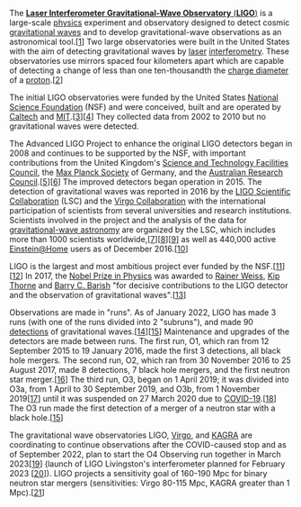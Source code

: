 The [**Laser Interferometer Gravitational-Wave Observatory** (**LIGO**)](https://en.wikipedia.org/wiki/LIGO) is a large-scale [physics](https://en.wikipedia.org/wiki/Physics "Physics") experiment and observatory designed to detect cosmic [gravitational waves](https://en.wikipedia.org/wiki/Gravitational_wave "Gravitational wave") and to develop gravitational-wave observations as an astronomical tool.\[[1](https://en.wikipedia.org/wiki/LIGO#cite_note-Physics_Today_Oct_1999-1)\] Two large observatories were built in the United States with the aim of detecting gravitational waves by [laser](https://en.wikipedia.org/wiki/Laser "Laser") [interferometry](https://en.wikipedia.org/wiki/Interferometry "Interferometry"). These observatories use mirrors spaced four kilometers apart which are capable of detecting a change of less than one ten-thousandth the [charge diameter](https://en.wikipedia.org/wiki/Charge_radius "Charge radius") of a [proton](https://en.wikipedia.org/wiki/Proton "Proton").\[[2](https://en.wikipedia.org/wiki/LIGO#cite_note-LIGO-Facts-2)\]

The initial LIGO observatories were funded by the United States [National Science Foundation](https://en.wikipedia.org/wiki/National_Science_Foundation "National Science Foundation") (NSF) and were conceived, built and are operated by [Caltech](https://en.wikipedia.org/wiki/Caltech "Caltech") and [MIT](https://en.wikipedia.org/wiki/MIT "MIT").\[[3](https://en.wikipedia.org/wiki/LIGO#cite_note-3)\]\[[4](https://en.wikipedia.org/wiki/LIGO#cite_note-4)\] They collected data from 2002 to 2010 but no gravitational waves were detected.

The Advanced LIGO Project to enhance the original LIGO detectors began in 2008 and continues to be supported by the NSF, with important contributions from the United Kingdom's [Science and Technology Facilities Council](https://en.wikipedia.org/wiki/Science_and_Technology_Facilities_Council "Science and Technology Facilities Council"), the [Max Planck Society](https://en.wikipedia.org/wiki/Max_Planck_Society "Max Planck Society") of Germany, and the [Australian Research Council](https://en.wikipedia.org/wiki/Australian_Research_Council "Australian Research Council").\[[5](https://en.wikipedia.org/wiki/LIGO#cite_note-5)\]\[[6](https://en.wikipedia.org/wiki/LIGO#cite_note-6)\] The improved detectors began operation in 2015. The detection of gravitational waves was reported in 2016 by the [LIGO Scientific Collaboration](https://en.wikipedia.org/wiki/LIGO_Scientific_Collaboration "LIGO Scientific Collaboration") (LSC) and the [Virgo Collaboration](https://en.wikipedia.org/wiki/Virgo_interferometer "Virgo interferometer") with the international participation of scientists from several universities and research institutions. Scientists involved in the project and the analysis of the data for [gravitational-wave astronomy](https://en.wikipedia.org/wiki/Gravitational-wave_astronomy "Gravitational-wave astronomy") are organized by the LSC, which includes more than 1000 scientists worldwide,\[[7](https://en.wikipedia.org/wiki/LIGO#cite_note-7)\]\[[8](https://en.wikipedia.org/wiki/LIGO#cite_note-Census-8)\]\[[9](https://en.wikipedia.org/wiki/LIGO#cite_note-Nature_2015_Sept_15-9)\] as well as 440,000 active [Einstein@Home](https://en.wikipedia.org/wiki/Einstein@Home "Einstein@Home") users as of December 2016.\[[10](https://en.wikipedia.org/wiki/LIGO#cite_note-boinc-10)\]

LIGO is the largest and most ambitious project ever funded by the NSF.\[[11](https://en.wikipedia.org/wiki/LIGO#cite_note-11)\]\[[12](https://en.wikipedia.org/wiki/LIGO#cite_note-nsfligo-12)\] In 2017, the [Nobel Prize in Physics](https://en.wikipedia.org/wiki/Nobel_Prize_in_Physics "Nobel Prize in Physics") was awarded to [Rainer Weiss](https://en.wikipedia.org/wiki/Rainer_Weiss "Rainer Weiss"), [Kip Thorne](https://en.wikipedia.org/wiki/Kip_Thorne "Kip Thorne") and [Barry C. Barish](https://en.wikipedia.org/wiki/Barry_C._Barish "Barry C. Barish") "for decisive contributions to the LIGO detector and the observation of gravitational waves".\[[13](https://en.wikipedia.org/wiki/LIGO#cite_note-13)\]

Observations are made in "runs". As of January 2022, LIGO has made 3 runs (with one of the runs divided into 2 "subruns"), and made 90 [detections](https://en.wikipedia.org/wiki/List_of_gravitational_wave_observations "List of gravitational wave observations") of gravitational waves.\[[14](https://en.wikipedia.org/wiki/LIGO#cite_note-14)\]\[[15](https://en.wikipedia.org/wiki/LIGO#cite_note-GWTC3-15)\] Maintenance and upgrades of the detectors are made between runs. The first run, O1, which ran from 12 September 2015 to 19 January 2016, made the first 3 detections, all black hole mergers. The second run, O2, which ran from 30 November 2016 to 25 August 2017, made 8 detections, 7 black hole mergers, and the first neutron star merger.\[[16](https://en.wikipedia.org/wiki/LIGO#cite_note-16)\] The third run, O3, began on 1 April 2019; it was divided into O3a, from 1 April to 30 September 2019, and O3b, from 1 November 2019\[[17](https://en.wikipedia.org/wiki/LIGO#cite_note-17)\] until it was suspended on 27 March 2020 due to [COVID-19](https://en.wikipedia.org/wiki/Coronavirus_disease_2019 "Coronavirus disease 2019").\[[18](https://en.wikipedia.org/wiki/LIGO#cite_note-O3suspended-18)\] The O3 run made the first detection of a merger of a neutron star with a black hole.\[[15](https://en.wikipedia.org/wiki/LIGO#cite_note-GWTC3-15)\]

The gravitational wave observatories LIGO, [Virgo](https://en.wikipedia.org/wiki/Virgo_interferometer "Virgo interferometer"), and [KAGRA](https://en.wikipedia.org/wiki/KAGRA "KAGRA") are coordinating to continue observations after the COVID-caused stop and as of September 2022, plan to start the O4 Observing run together in March 2023\[[19](https://en.wikipedia.org/wiki/LIGO#cite_note-19)\] (launch of LIGO Livingston's interferometer planned for February 2023 \[[20](https://en.wikipedia.org/wiki/LIGO#cite_note-20)\]). LIGO projects a sensitivity goal of 160-190 Mpc for binary neutron star mergers (sensitivities: Virgo 80-115 Mpc, KAGRA greater than 1 Mpc).\[[21](https://en.wikipedia.org/wiki/LIGO#cite_note-21)\]